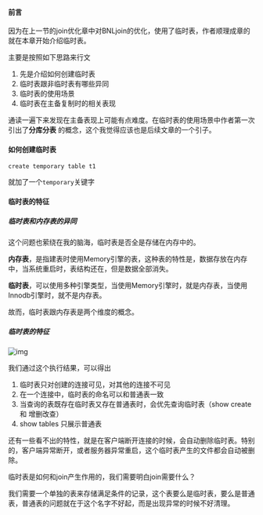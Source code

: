 #### 前言

因为在上一节的join优化章中对BNLjoin的优化，使用了临时表，作者顺理成章的就在本章开始介绍临时表。

主要是按照如下思路来行文

1. 先是介绍如何创建临时表
2. 临时表跟非临时表有哪些异同
3. 临时表的使用场景
4. 临时表在主备复制时的相关表现



通读一遍下来发现在主备表现上可能有点难度。在临时表的使用场景中作者第一次引出了**分库分表** 的概念，这个我觉得应该也是后续文章的一个引子。





#### 如何创建临时表

```mysql
create temporary table t1
```

就加了一个`temporary`关键字



#### 临时表的特征

##### 临时表和内存表的异同

这个问题也萦绕在我的脑海，临时表是否全是存储在内存中的。

**内存表**，是指建表时使用Memory引擎的表，这种表的特性是，数据存放在内存中，当系统重启时，表结构还在，但是数据全部消失。

**临时表**，可以使用多种引擎类型，当使用Memory引擎时，就是内存表，当使用Innodb引擎时，就不是内存表。

故而，临时表跟内存表是两个维度的概念。



##### 临时表的特征

![img](https://static001.geekbang.org/resource/image/3c/e3/3cbb2843ef9a84ee582330fb1bd0d6e3.png)

我们通过这个执行结果，可以得出

1. 临时表只对创建的连接可见，对其他的连接不可见
2. 在一个连接中，临时表的命名可以和普通表一致
3. 当查询的表既存在临时表又存在普通表时，会优先查询临时表（show create 和 增删改查）
4. show tables 只展示普通表



还有一些看不出的特性，就是在客户端断开连接的时候，会自动删除临时表。特别的，客户端异常断开，或者服务器异常重启，这个临时表产生的文件都会自动被删除。

临时表是如何和join产生作用的，我们需要明白join需要什么？

我们需要一个单独的表来存储满足条件的记录，这个表要么是临时表，要么是普通表，普通表的问题就在于这个名字不好起，而是出现异常的时候不好清理。









